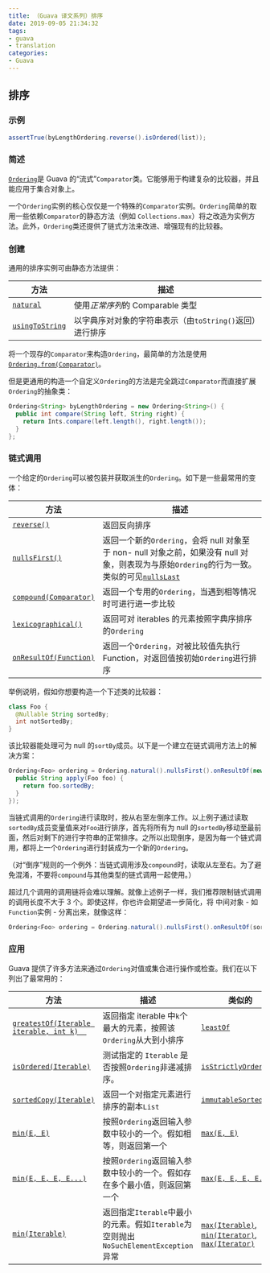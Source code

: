 ```yaml
---
title: （Guava 译文系列）排序
date: 2019-09-05 21:34:32
tags:
- guava
- translation
categories:
- Guava
---
```

## 排序
### 示例
```java
assertTrue(byLengthOrdering.reverse().isOrdered(list));
```
### 简述
[`Ordering`](http://google.github.io/guava/releases/snapshot/api/docs/com/google/common/collect/Ordering.html)是 Guava 的“流式”`Comparator`类。它能够用于构建复杂的比较器，并且能应用于集合对象上。

一个`Ordering`实例的核心仅仅是一个特殊的`Comparator`实例。`Ordering`简单的取用一些依赖`Comparator`的静态方法（例如 `Collections.max`）将之改造为实例方法。此外，`Ordering`类还提供了链式方法来改进、增强现有的比较器。

### 创建
通用的排序实例可由静态方法提供：

方法 | 描述
---|---
[`natural`](http://google.github.io/guava/releases/snapshot/api/docs/com/google/common/collect/Ordering.html#natural--) | 使用*正常序列*的 Comparable 类型
[`usingToString`](http://google.github.io/guava/releases/snapshot/api/docs/com/google/common/collect/Ordering.html#usingToString--) | 以字典序对对象的字符串表示（由`toString()`返回）进行排序

将一个现存的`Comparator`来构造`Ordering`，最简单的方法是使用[`Ordering.from(Comparator)`](http://google.github.io/guava/releases/snapshot/api/docs/com/google/common/collect/Ordering.html#from-java.util.Comparator-)。

但是更通用的构造一个自定义`Ordering`的方法是完全跳过`Comparator`而直接扩展`Ordering`的抽象类：

```java
Ordering<String> byLengthOrdering = new Ordering<String>() {
  public int compare(String left, String right) {
    return Ints.compare(left.length(), right.length());
  }
};
```
### 链式调用
一个给定的`Ordering`可以被包装并获取派生的`Ordering`。如下是一些最常用的变体：

方法 | 描述
---|---
[`reverse()`](http://google.github.io/guava/releases/snapshot/api/docs/com/google/common/collect/Ordering.html#reverse--) | 返回反向排序
[`nullsFirst()`](http://google.github.io/guava/releases/snapshot/api/docs/com/google/common/collect/Ordering.html#nullsFirst--) | 返回一个新的`Ordering`，会将 null 对象至于 non- null 对象之前，如果没有 null 对象，则表现为与原始`Ordering`的行为一致。类似的可见[`nullsLast`](http://google.github.io/guava/releases/snapshot/api/docs/com/google/common/collect/Ordering.html#nullsLast--)
[`compound(Comparator)`](http://google.github.io/guava/releases/snapshot/api/docs/com/google/common/collect/Ordering.html#compound-java.util.Comparator-) | 返回一个专用的`Ordering`，当遇到相等情况时可进行进一步比较
[`lexicographical()`](http://google.github.io/guava/releases/snapshot/api/docs/com/google/common/collect/Ordering.html#lexicographical--) | 返回可对 iterables 的元素按照字典序排序的`Ordering`
[`onResultOf(Function)`](http://google.github.io/guava/releases/snapshot/api/docs/com/google/common/collect/Ordering.html#onResultOf-com.google.common.base.Function-) | 返回一个`Ordering`，对被比较值先执行 Function，对返回值按初始`Ordering`进行排序

举例说明，假如你想要构造一个下述类的比较器：
```java
class Foo {
  @Nullable String sortedBy;
  int notSortedBy;
}
```
该比较器能处理可为 null 的`sortBy`成员。以下是一个建立在链式调用方法上的解决方案：
```java
Ordering<Foo> ordering = Ordering.natural().nullsFirst().onResultOf(new Function<Foo, String>() {
  public String apply(Foo foo) {
    return foo.sortedBy;
  }
});
```
当链式调用的`Ordering`进行读取时，按从右至左倒序工作。以上例子通过读取`sortedBy`成员变量值来对`Foo`进行排序，首先将所有为 null 的`sortedBy`移动至最前面，然后对剩下的进行字符串的正常排序。之所以出现倒序，是因为每一个链式调用，都将上一个`Ordering`进行封装成为一个新的`Ordering`。

（对“倒序”规则的一个例外：当链式调用涉及`compound`时，读取从左至右。为了避免混淆，不要将`compound`与其他类型的链式调用一起使用。）

超过几个调用的调用链将会难以理解。就像上述例子一样，我们推荐限制链式调用的调用长度不大于 3 个。即使这样，你也许会期望进一步简化，将 中间对象 - 如`Function`实例 - 分离出来，就像这样：
```java
Ordering<Foo> ordering = Ordering.natural().nullsFirst().onResultOf(sortKeyFunction);
```

### 应用
Guava 提供了许多方法来通过`Ordering`对值或集合进行操作或检查。我们在以下列出了最常用的：

方法 | 描述 | 类似的
---|---|---
[`greatestOf(Iterable iterable, int k)	`](http://google.github.io/guava/releases/snapshot/api/docs/com/google/common/collect/Ordering.html#greatestOf-java.lang.Iterable-int-) | 返回指定 iterable 中`k`个最大的元素，按照该`Ordering`从大到小排序 | [`leastOf`](http://google.github.io/guava/releases/snapshot/api/docs/com/google/common/collect/Ordering.html#leastOf-java.lang.Iterable-int-)
[`isOrdered(Iterable)`](http://google.github.io/guava/releases/snapshot/api/docs/com/google/common/collect/Ordering.html#isOrdered-java.lang.Iterable-) | 测试指定的 `Iterable` 是否按照`Ordering`非递减排序。 | [`isStrictlyOrdered`](http://google.github.io/guava/releases/snapshot/api/docs/com/google/common/collect/Ordering.html#isStrictlyOrdered-java.lang.Iterable-)
[`sortedCopy(Iterable)`](http://google.github.io/guava/releases/snapshot/api/docs/com/google/common/collect/Ordering.html#sortedCopy-java.lang.Iterable-) | 返回一个对指定元素进行排序的副本`List` | [`immutableSortedCopy`](http://google.github.io/guava/releases/snapshot/api/docs/com/google/common/collect/Ordering.html#immutableSortedCopy-java.lang.Iterable-)
[`min(E, E)`](http://google.github.io/guava/releases/snapshot/api/docs/com/google/common/collect/Ordering.html#min-E-E-) | 按照`Ordering`返回输入参数中较小的一个。假如相等，则返回第一个 | [`max(E, E)`](http://google.github.io/guava/releases/snapshot/api/docs/com/google/common/collect/Ordering.html#max-E-E-) 
[`min(E, E, E, E...)`](http://google.github.io/guava/releases/snapshot/api/docs/com/google/common/collect/Ordering.html#min-E-E-E-E...-) | 按照`Ordering`返回输入参数中较小的一个。假如存在多个最小值，则返回第一个 | [`max(E, E, E, E...)`](http://google.github.io/guava/releases/snapshot/api/docs/com/google/common/collect/Ordering.html#max-E-E-E-E...-)
[`min(Iterable)`](http://google.github.io/guava/releases/snapshot/api/docs/com/google/common/collect/Ordering.html#min-java.lang.Iterable-) | 返回指定`Iterable`中最小的元素。假如`Iterable`为空则抛出`NoSuchElementException`异常 | [`max(Iterable)`](http://google.github.io/guava/releases/snapshot/api/docs/com/google/common/collect/Ordering.html#max-java.lang.Iterable-), [`min(Iterator)`](http://google.github.io/guava/releases/snapshot/api/docs/com/google/common/collect/Ordering.html#min-java.util.Iterator-), [`max(Iterator)`](http://google.github.io/guava/releases/snapshot/api/docs/com/google/common/collect/Ordering.html#max-java.util.Iterator-)